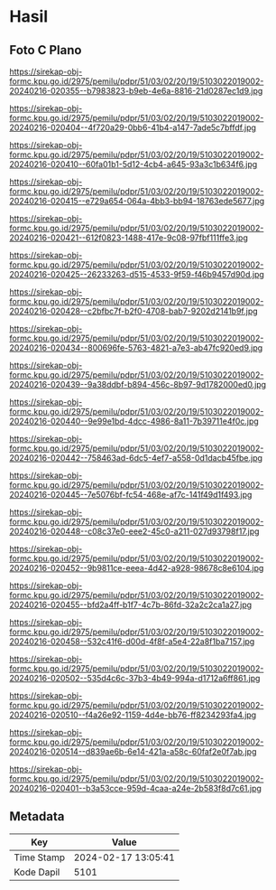 # Hasil

## Foto C Plano

https://sirekap-obj-formc.kpu.go.id/2975/pemilu/pdpr/51/03/02/20/19/5103022019002-20240216-020355--b7983823-b9eb-4e6a-8816-21d0287ec1d9.jpg

https://sirekap-obj-formc.kpu.go.id/2975/pemilu/pdpr/51/03/02/20/19/5103022019002-20240216-020404--4f720a29-0bb6-41b4-a147-7ade5c7bffdf.jpg

https://sirekap-obj-formc.kpu.go.id/2975/pemilu/pdpr/51/03/02/20/19/5103022019002-20240216-020410--60fa01b1-5d12-4cb4-a645-93a3c1b634f6.jpg

https://sirekap-obj-formc.kpu.go.id/2975/pemilu/pdpr/51/03/02/20/19/5103022019002-20240216-020415--e729a654-064a-4bb3-bb94-18763ede5677.jpg

https://sirekap-obj-formc.kpu.go.id/2975/pemilu/pdpr/51/03/02/20/19/5103022019002-20240216-020421--612f0823-1488-417e-9c08-97fbf111ffe3.jpg

https://sirekap-obj-formc.kpu.go.id/2975/pemilu/pdpr/51/03/02/20/19/5103022019002-20240216-020425--26233263-d515-4533-9f59-f46b9457d90d.jpg

https://sirekap-obj-formc.kpu.go.id/2975/pemilu/pdpr/51/03/02/20/19/5103022019002-20240216-020428--c2bfbc7f-b2f0-4708-bab7-9202d2141b9f.jpg

https://sirekap-obj-formc.kpu.go.id/2975/pemilu/pdpr/51/03/02/20/19/5103022019002-20240216-020434--800696fe-5763-4821-a7e3-ab47fc920ed9.jpg

https://sirekap-obj-formc.kpu.go.id/2975/pemilu/pdpr/51/03/02/20/19/5103022019002-20240216-020439--9a38ddbf-b894-456c-8b97-9d1782000ed0.jpg

https://sirekap-obj-formc.kpu.go.id/2975/pemilu/pdpr/51/03/02/20/19/5103022019002-20240216-020440--9e99e1bd-4dcc-4986-8a11-7b39711e4f0c.jpg

https://sirekap-obj-formc.kpu.go.id/2975/pemilu/pdpr/51/03/02/20/19/5103022019002-20240216-020442--758463ad-6dc5-4ef7-a558-0d1dacb45fbe.jpg

https://sirekap-obj-formc.kpu.go.id/2975/pemilu/pdpr/51/03/02/20/19/5103022019002-20240216-020445--7e5076bf-fc54-468e-af7c-141f49d1f493.jpg

https://sirekap-obj-formc.kpu.go.id/2975/pemilu/pdpr/51/03/02/20/19/5103022019002-20240216-020448--c08c37e0-eee2-45c0-a211-027d93798f17.jpg

https://sirekap-obj-formc.kpu.go.id/2975/pemilu/pdpr/51/03/02/20/19/5103022019002-20240216-020452--9b9811ce-eeea-4d42-a928-98678c8e6104.jpg

https://sirekap-obj-formc.kpu.go.id/2975/pemilu/pdpr/51/03/02/20/19/5103022019002-20240216-020455--bfd2a4ff-b1f7-4c7b-86fd-32a2c2ca1a27.jpg

https://sirekap-obj-formc.kpu.go.id/2975/pemilu/pdpr/51/03/02/20/19/5103022019002-20240216-020458--532c41f6-d00d-4f8f-a5e4-22a8f1ba7157.jpg

https://sirekap-obj-formc.kpu.go.id/2975/pemilu/pdpr/51/03/02/20/19/5103022019002-20240216-020502--535d4c6c-37b3-4b49-994a-d1712a6ff861.jpg

https://sirekap-obj-formc.kpu.go.id/2975/pemilu/pdpr/51/03/02/20/19/5103022019002-20240216-020510--f4a26e92-1159-4d4e-bb76-ff8234293fa4.jpg

https://sirekap-obj-formc.kpu.go.id/2975/pemilu/pdpr/51/03/02/20/19/5103022019002-20240216-020514--d839ae6b-6e14-421a-a58c-60faf2e0f7ab.jpg

https://sirekap-obj-formc.kpu.go.id/2975/pemilu/pdpr/51/03/02/20/19/5103022019002-20240216-020401--b3a53cce-959d-4caa-a24e-2b583f8d7c61.jpg


## Metadata

| Key        | Value               |
| ---------- | ------------------- |
| Time Stamp | 2024-02-17 13:05:41 |
| Kode Dapil | 5101                |




